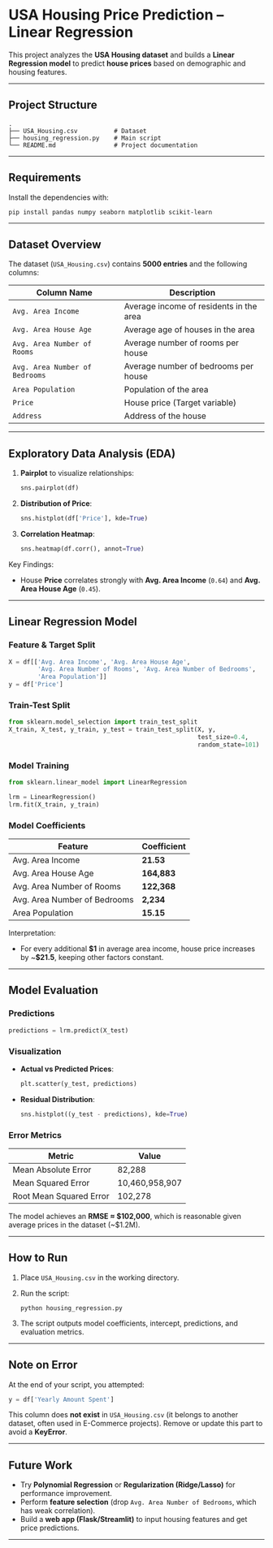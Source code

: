 #  USA Housing Price Prediction – Linear Regression

This project analyzes the **USA Housing dataset** and builds a **Linear Regression model** to predict **house prices** based on demographic and housing features.

---

##  Project Structure

```
.
├── USA_Housing.csv          # Dataset
├── housing_regression.py    # Main script
└── README.md                # Project documentation
```

---

##  Requirements

Install the dependencies with:

```
pip install pandas numpy seaborn matplotlib scikit-learn
```

---

##  Dataset Overview

The dataset (`USA_Housing.csv`) contains **5000 entries** and the following columns:

| Column Name                    | Description                             |
| ------------------------------ | --------------------------------------- |
| `Avg. Area Income`             | Average income of residents in the area |
| `Avg. Area House Age`          | Average age of houses in the area       |
| `Avg. Area Number of Rooms`    | Average number of rooms per house       |
| `Avg. Area Number of Bedrooms` | Average number of bedrooms per house    |
| `Area Population`              | Population of the area                  |
| `Price`                        | House price (Target variable)           |
| `Address`                      | Address of the house                    |

---

##  Exploratory Data Analysis (EDA)

1. **Pairplot** to visualize relationships:

   ```python
   sns.pairplot(df)
   ```

2. **Distribution of Price**:

   ```python
   sns.histplot(df['Price'], kde=True)
   ```

3. **Correlation Heatmap**:

   ```python
   sns.heatmap(df.corr(), annot=True)
   ```

Key Findings:

* House **Price** correlates strongly with **Avg. Area Income** (`0.64`) and **Avg. Area House Age** (`0.45`).

---

##  Linear Regression Model

### Feature & Target Split

```python
X = df[['Avg. Area Income', 'Avg. Area House Age',
        'Avg. Area Number of Rooms', 'Avg. Area Number of Bedrooms',
        'Area Population']]
y = df['Price']
```

### Train-Test Split

```python
from sklearn.model_selection import train_test_split
X_train, X_test, y_train, y_test = train_test_split(X, y,
                                                    test_size=0.4,
                                                    random_state=101)
```

### Model Training

```python
from sklearn.linear_model import LinearRegression

lrm = LinearRegression()
lrm.fit(X_train, y_train)
```

### Model Coefficients

| Feature                      | Coefficient |
| ---------------------------- | ----------- |
| Avg. Area Income             | **21.53**   |
| Avg. Area House Age          | **164,883** |
| Avg. Area Number of Rooms    | **122,368** |
| Avg. Area Number of Bedrooms | **2,234**   |
| Area Population              | **15.15**   |

Interpretation:

* For every additional **\$1** in average area income, house price increases by \~**\$21.5**, keeping other factors constant.

---

##  Model Evaluation

### Predictions

```python
predictions = lrm.predict(X_test)
```

### Visualization

* **Actual vs Predicted Prices**:

  ```python
  plt.scatter(y_test, predictions)
  ```
* **Residual Distribution**:

  ```python
  sns.histplot((y_test - predictions), kde=True)
  ```

### Error Metrics

| Metric                  | Value          |
| ----------------------- | -------------- |
| Mean Absolute Error     | 82,288         |
| Mean Squared Error      | 10,460,958,907 |
| Root Mean Squared Error | 102,278        |

The model achieves an **RMSE ≈ \$102,000**, which is reasonable given average prices in the dataset (\~\$1.2M).

---

##  How to Run

1. Place `USA_Housing.csv` in the working directory.
2. Run the script:

   ```
   python housing_regression.py
   ```
3. The script outputs model coefficients, intercept, predictions, and evaluation metrics.

---

##  Note on Error

At the end of your script, you attempted:

```python
y = df['Yearly Amount Spent']
```

 This column does **not exist** in `USA_Housing.csv` (it belongs to another dataset, often used in E-Commerce projects). Remove or update this part to avoid a **KeyError**.

---

## Future Work

* Try **Polynomial Regression** or **Regularization (Ridge/Lasso)** for performance improvement.
* Perform **feature selection** (drop `Avg. Area Number of Bedrooms`, which has weak correlation).
* Build a **web app (Flask/Streamlit)** to input housing features and get price predictions.

---
